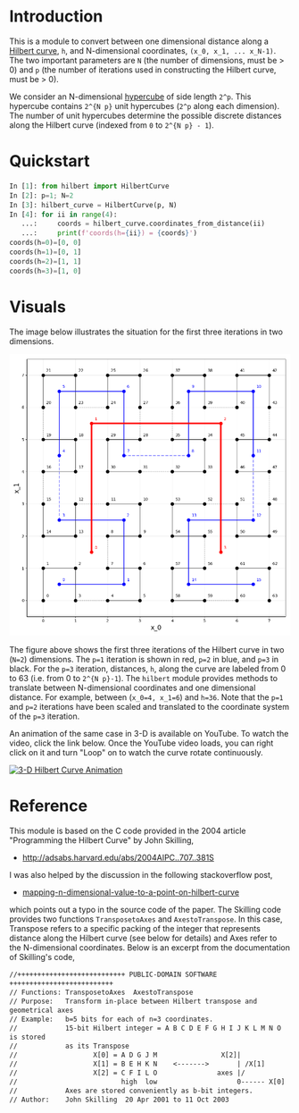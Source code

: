 # Introduction

This is a module to convert between one dimensional distance along a
[Hilbert curve][1], `h`, and N-dimensional coordinates,
`(x_0, x_1, ... x_N-1)`.  The two important parameters are `N`
(the number of dimensions, must be > 0) and `p` (the number of
iterations used in constructing the Hilbert curve, must be > 0).

We consider an N-dimensional [hypercube][2] of side length `2^p`.
This hypercube contains `2^{N p}` unit hypercubes (`2^p` along
each dimension).  The number of unit hypercubes determine the possible
discrete distances along the Hilbert curve (indexed from `0` to
`2^{N p} - 1`).


# Quickstart

```python
In [1]: from hilbert import HilbertCurve
In [2]: p=1; N=2
In [3]: hilbert_curve = HilbertCurve(p, N)
In [4]: for ii in range(4):
   ...:     coords = hilbert_curve.coordinates_from_distance(ii)
   ...:     print(f'coords(h={ii}) = {coords}')
coords(h=0)=[0, 0]
coords(h=1)=[0, 1]
coords(h=2)=[1, 1]
coords(h=3)=[1, 0]
```


# Visuals

The image below illustrates the situation for
the first three iterations in two dimensions.

![](nD=2_p=3.png)

   The figure above shows the first three iterations of the Hilbert
   curve in two (`N=2`) dimensions.  The `p=1` iteration is shown
   in red, `p=2` in blue, and `p=3` in black.
   For the `p=3` iteration, distances, `h`, along the curve are
   labeled from 0 to 63 (i.e. from 0 to `2^{N p}-1`).  The `hilbert` module
   provides methods to translate between N-dimensional coordinates and one
   dimensional distance.  For example, between (`x_0=4, x_1=6`) and
   `h=36`.
   Note that the `p=1` and `p=2` iterations have been scaled and translated
   to the coordinate system of the `p=3` iteration.


An animation of the same case in 3-D is available on YouTube.  To watch the video,
click the link below.  Once the YouTube video loads, you can right click on it and
turn "Loop" on to watch the curve rotate continuously.

[![3-D Hilbert Curve Animation](https://img.youtube.com/vi/TfJEJidwkBQ/0.jpg)](https://www.youtube.com/watch?v=TfJEJidwkBQ)


# Reference

This module is based on the C code provided in the 2004 article
"Programming the Hilbert Curve" by John Skilling,

  - http://adsabs.harvard.edu/abs/2004AIPC..707..381S

I was also helped by the discussion in the following stackoverflow post,

  - [mapping-n-dimensional-value-to-a-point-on-hilbert-curve][3]

which points out a typo in the source code of the paper.  The Skilling code
provides two functions ``TransposetoAxes`` and ``AxestoTranspose``.  In this
case, Transpose refers to a specific packing of the integer that represents
distance along the Hilbert curve (see below for details) and
Axes refer to the N-dimensional coordinates.  Below is an excerpt from the
documentation of Skilling's code,

```
//+++++++++++++++++++++++++++ PUBLIC-DOMAIN SOFTWARE ++++++++++++++++++++++++++
// Functions: TransposetoAxes  AxestoTranspose
// Purpose:   Transform in-place between Hilbert transpose and geometrical axes
// Example:   b=5 bits for each of n=3 coordinates.
//            15-bit Hilbert integer = A B C D E F G H I J K L M N O is stored
//            as its Transpose
//                   X[0] = A D G J M                X[2]|
//                   X[1] = B E H K N    <------->       | /X[1]
//                   X[2] = C F I L O               axes |/
//                          high  low                    0------ X[0]
//            Axes are stored conveniently as b-bit integers.
// Author:    John Skilling  20 Apr 2001 to 11 Oct 2003
```


[1]: https://en.wikipedia.org/wiki/Hilbert_curve
[2]: https://en.wikipedia.org/wiki/Hypercube
[3]: http://stackoverflow.com/questions/499166/mapping-n-dimensional-value-to-a-point-on-hilbert-curve
